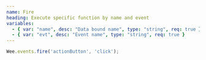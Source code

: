 ```yaml
---
name: Fire
heading: Execute specific function by name and event
variables:
  - { var: "name", desc: "Data bound name", type: "string", req: true }
  - { var: "evt", desc: "Event name", type: "string", req: true }
---
```


```javascript
Wee.events.fire('actionButton', 'click');
```